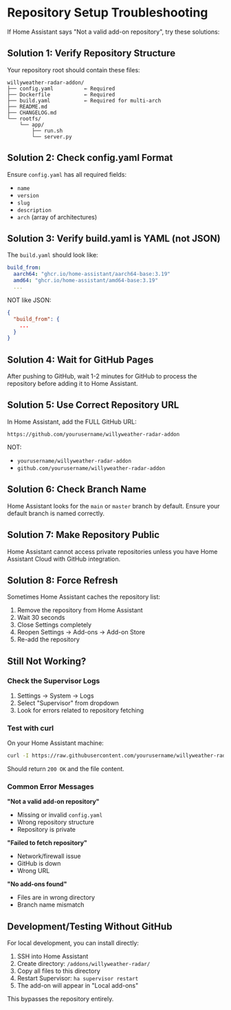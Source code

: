 # Repository Setup Troubleshooting

If Home Assistant says "Not a valid add-on repository", try these solutions:

## Solution 1: Verify Repository Structure

Your repository root should contain these files:
```
willyweather-radar-addon/
├── config.yaml          ← Required
├── Dockerfile           ← Required
├── build.yaml           ← Required for multi-arch
├── README.md
├── CHANGELOG.md
└── rootfs/
    └── app/
        ├── run.sh
        └── server.py
```

## Solution 2: Check config.yaml Format

Ensure `config.yaml` has all required fields:
- `name`
- `version`
- `slug`
- `description`
- `arch` (array of architectures)

## Solution 3: Verify build.yaml is YAML (not JSON)

The `build.yaml` should look like:
```yaml
build_from:
  aarch64: "ghcr.io/home-assistant/aarch64-base:3.19"
  amd64: "ghcr.io/home-assistant/amd64-base:3.19"
  ...
```

NOT like JSON:
```json
{
  "build_from": {
    ...
  }
}
```

## Solution 4: Wait for GitHub Pages

After pushing to GitHub, wait 1-2 minutes for GitHub to process the repository before adding it to Home Assistant.

## Solution 5: Use Correct Repository URL

In Home Assistant, add the FULL GitHub URL:
```
https://github.com/yourusername/willyweather-radar-addon
```

NOT:
- `yourusername/willyweather-radar-addon`
- `github.com/yourusername/willyweather-radar-addon`

## Solution 6: Check Branch Name

Home Assistant looks for the `main` or `master` branch by default. Ensure your default branch is named correctly.

## Solution 7: Make Repository Public

Home Assistant cannot access private repositories unless you have Home Assistant Cloud with GitHub integration.

## Solution 8: Force Refresh

Sometimes Home Assistant caches the repository list:
1. Remove the repository from Home Assistant
2. Wait 30 seconds
3. Close Settings completely
4. Reopen Settings → Add-ons → Add-on Store
5. Re-add the repository

## Still Not Working?

### Check the Supervisor Logs

1. Settings → System → Logs
2. Select "Supervisor" from dropdown
3. Look for errors related to repository fetching

### Test with curl

On your Home Assistant machine:
```bash
curl -I https://raw.githubusercontent.com/yourusername/willyweather-radar-addon/main/config.yaml
```

Should return `200 OK` and the file content.

### Common Error Messages

**"Not a valid add-on repository"**
- Missing or invalid `config.yaml`
- Wrong repository structure
- Repository is private

**"Failed to fetch repository"**
- Network/firewall issue
- GitHub is down
- Wrong URL

**"No add-ons found"**
- Files are in wrong directory
- Branch name mismatch

## Development/Testing Without GitHub

For local development, you can install directly:

1. SSH into Home Assistant
2. Create directory: `/addons/willyweather-radar/`
3. Copy all files to this directory
4. Restart Supervisor: `ha supervisor restart`
5. The add-on will appear in "Local add-ons"

This bypasses the repository entirely.
